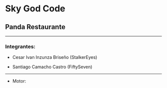 # Sky God Code
## Panda Restaurante
___
### Integrantes:

- Cesar Ivan Inzunza Briseño (StalkerEyes)

- Santiago Camacho Castro (FiftySeven)

___

- Motor: 
